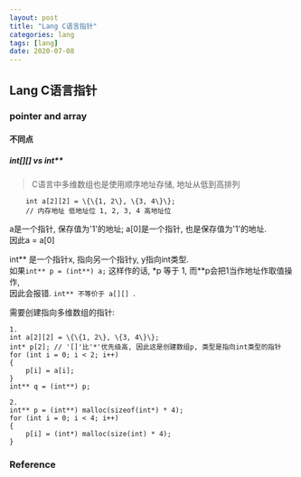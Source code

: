 ```yaml
---
layout: post
title: "Lang C语言指针"
categories: lang
tags: [lang]
date: 2020-07-08
---
```


## Lang C语言指针

### pointer and array

#### 不同点

##### int[][] vs int**

> C语言中多维数组也是使用顺序地址存储, 地址从低到高排列

```
    int a[2][2] = \{\{1, 2\}, \{3, 4\}\};
    // 内存地址 低地址位 1, 2, 3, 4 高地址位
```

a是一个指针, 保存值为'1'的地址; a[0]是一个指针, 也是保存值为'1'的地址.  
因此a = a[0]  

int** 是一个指针x, 指向另一个指针y, y指向int类型.   
如果`int** p = (int**) a;` 这样作的话, \*p 等于 1, 而\*\*p会把1当作地址作取值操作,   
因此会报错. `int** 不等价于 a[][] `.

需要创建指向多维数组的指针:

    1. 
    int a[2][2] = \{\{1, 2\}, \{3, 4\}\};
    int* p[2]; // '[]'比'*'优先级高, 因此这是创建数组p, 类型是指向int类型的指针 
    for (int i = 0; i < 2; i++) 
    {
        p[i] = a[i];
    }
    int** q = (int**) p;

    2. 
    int** p = (int**) malloc(sizeof(int*) * 4);
    for (int i = 0; i < 4; i++) 
    {
        p[i] = (int*) malloc(size(int) * 4); 
    }

### Reference

